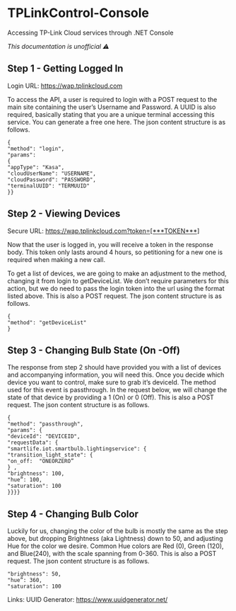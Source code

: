 # TPLinkControl-Console
Accessing TP-Link Cloud services through .NET Console

*This documentation is unofficial ⚠️*

## Step 1 - Getting Logged In

Login URL: https://wap.tplinkcloud.com

To access the API, a user is required to login with a POST request to the main site containing the user’s Username and Password. A UUID is also required, basically stating that you are a unique terminal accessing this service. You can generate a free one here. The json content structure is as follows.
```
{	
"method": "login",
"params": 
{	
"appType": "Kasa",
"cloudUserName": "USERNAME",
"cloudPassword": "PASSWORD",
"terminalUUID": "TERMUUID"
}}
```
## Step 2 - Viewing Devices

Secure URL: https://wap.tplinkcloud.com?token=[***TOKEN***] 

Now that the user is logged in, you will receive a token in the response body. This token only lasts around 4 hours, so petitioning for a new one is required when making a new call. 

To get a list of devices, we are going to make an adjustment to the method, changing it from login to getDeviceList. We don’t require parameters for this action, but we do need to pass the login token into the url using the format listed above. This is also a POST request. The json content structure is as follows.
```
{	
"method": "getDeviceList"
}
```

## Step 3 - Changing Bulb State (On -Off)

The response from step 2 should have provided you with a list of devices and accompanying information, you will need this. Once you decide which device you want to control, make sure to grab it’s deviceId. The method used for this event is passthrough. In the request below, we will change the state of that device by providing a 1 (On) or 0 (Off). This is also a POST request. The json content structure is as follows.
```
{
"method": "passthrough",
"params": {
"deviceId": "DEVICEID",
"requestData": { 
"smartlife.iot.smartbulb.lightingservice": { 
"transition_light_state": {
"on_off:  "ONEORZERO” 
} , 
"brightness": 100,
"hue”: 100,
"saturation": 100
}}}}
```
## Step 4 - Changing Bulb Color

Luckily for us, changing the color of the bulb is mostly the same as the step above, but dropping Brightness (aka Lightness) down to 50, and adjusting Hue for the color we desire. Common Hue colors are Red (0), Green (120), and Blue(240), with the scale spanning from 0-360. This is also a POST request. The json content structure is as follows.

```
"brightness": 50,
"hue”: 360,
"saturation": 100
```


Links: 
UUID Generator: https://www.uuidgenerator.net/
